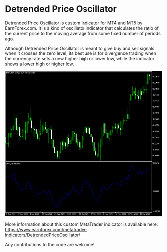 # Detrended Price Oscillator

Detrended Price Oscillator is custom indicator for MT4 and MT5 by EarnForex.com. It is a kind of oscillator indicator that calculates the ratio of the current price to the moving average from some fixed number of periods ago.

Although Detrended Price Oscillator is meant to give buy and sell signals when it crosses the zero level, its best use is for divergence trading when the currency rate sets a new higher high or lower low, while the indicator shows a lower high or higher low.

![Detrended Price Oscillator is showing several divergences on EUR/USD chart](https://github.com/EarnForex/Detrended-Price-Oscillator/blob/main/README_Images/detrended-price-oscillator-mt5-eurusd-example.png)

More information about this custom MetaTrader indicator is available here:
https://www.earnforex.com/metatrader-indicators/DetrendedPriceOscillator/

Any contributions to the code are welcome!
